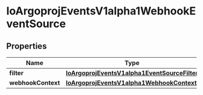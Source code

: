
# IoArgoprojEventsV1alpha1WebhookEventSource

## Properties
Name | Type | Description | Notes
------------ | ------------- | ------------- | -------------
**filter** | [**IoArgoprojEventsV1alpha1EventSourceFilter**](IoArgoprojEventsV1alpha1EventSourceFilter.md) |  |  [optional]
**webhookContext** | [**IoArgoprojEventsV1alpha1WebhookContext**](IoArgoprojEventsV1alpha1WebhookContext.md) |  |  [optional]



